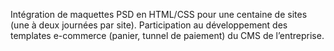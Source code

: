 Intégration de maquettes PSD en HTML/CSS pour une centaine de sites (une à deux journées par site). Participation au développement des templates e-commerce (panier, tunnel de paiement) du CMS de l’entreprise.